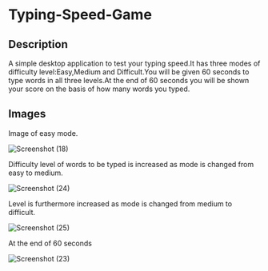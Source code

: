 ﻿# Typing-Speed-Game
 ## Description
A simple desktop application to test your typing speed.It has three modes of difficulty level:Easy,Medium and Difficult.You will be given 60 seconds to type words in all three levels.At the end of 60 seconds you will be shown your score on the basis of how many words you typed.

## Images 

Image of easy mode.

![Screenshot (18)](https://user-images.githubusercontent.com/88131508/174487574-a173c4b7-ca36-4298-9605-9db239b7ebdd.png)

Difficulty level of words to be typed is increased as mode is changed from easy to medium.

![Screenshot (24)](https://user-images.githubusercontent.com/88131508/174488526-2c76bd34-919c-4c1e-a607-a76a091b54bd.png)

Level is furthermore increased as mode is changed from medium to difficult.

![Screenshot (25)](https://user-images.githubusercontent.com/88131508/174488528-90b57001-d293-4b97-a6ae-9cbe51235911.png)

At the end of 60 seconds

![Screenshot (23)](https://user-images.githubusercontent.com/88131508/174488531-fbc6d008-9116-441d-ab08-8a839730c864.png)
